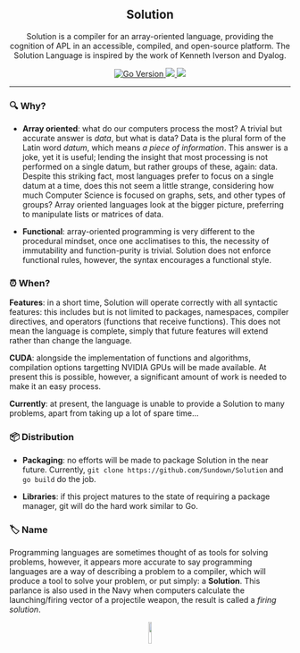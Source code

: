 <h2 align="center"> Solution</h2>
<p align="center">
Solution is a compiler for an array-oriented language, providing the cognition of APL in an accessible, compiled, and open-source platform. The Solution Language is inspired by the work of Kenneth Iverson and Dyalog.
</p>

<p align="center">
  <a href="https://github.com/Sundown/Solution/blob/master/go.mod">
		<img alt="Go Version" src="https://img.shields.io/github/go-mod/go-version/sundown/solution?style=for-the-badge&logo=go&color=f1f1f1&logoColor=f1f1f1&labelColor=262D3A">
  </a>
  <a href="https://github.com/sundown/solution/blob/main/LICENSE">
    <img src="https://img.shields.io/static/v1.svg?style=for-the-badge&logo=gnu&label=License&message=GPL-2.0&color=f1f1f1&logoColor=f1f1f1&labelColor=262D3A"/>
  </a>
  <a href="https://llvm.org">
    <img src="https://img.shields.io/static/v1.svg?style=for-the-badge&logo=llvm&label=LLVM&message=v13.0&color=f1f1f1&logoColor=f1f1f1&labelColor=262D3A"/>
  </a>

</p>



---
### 🔍 Why?

- **Array oriented**: what do our computers process the most? A trivial but accurate answer is *data*, but what is data? Data is the plural form of the Latin word *datum*, which means *a piece of information*. This answer is a joke, yet it is useful; lending the insight that most processing is not performed on a single datum, but rather groups of these, again: data. Despite this striking fact, most languages prefer to focus on a single datum at a time, does this not seem a little strange, considering how much Computer Science is focused on graphs, sets, and other types of groups? Array oriented languages look at the bigger picture, preferring to manipulate lists or matrices of data.

- **Functional**: array-oriented programming is very different to the procedural mindset, once one acclimatises to this, the necessity of immutability and function-purity is trivial. Solution does not enforce functional rules, however, the syntax encourages a functional style.

### ⏰ When?

**Features**: in a short time, Solution will operate correctly with all syntactic features: this includes but is not limited to packages, namespaces, compiler directives, and operators (functions that receive functions). This does not mean the language is complete, simply that future features will extend rather than change the language.

**CUDA**: alongside the implementation of functions and algorithms, compilation options targetting NVIDIA GPUs will be made available. At present this is possible, however, a significant amount of work is needed to make it an easy process.

**Currently**: at present, the language is unable to provide a Solution to many problems, apart from taking up a lot of spare time...

### 📦 Distribution

- **Packaging**: no efforts will be made to package Solution in the near future. Currently, `git clone https://github.com/Sundown/Solution` and `go build` do the job.

- **Libraries**: if this project matures to the state of requiring a package manager, git will do the hard work similar to Go.

### 🏷 Name

Programming languages are sometimes thought of as tools for solving problems, however, it appears more accurate to say programming languages are a way of describing a problem to a compiler, which will produce a tool to solve your problem, or put simply: a **Solution**. This parlance is also used in the Navy when computers calculate the launching/firing vector of a projectile weapon, the result is called a *firing solution*.

<p align="center"><img width="10%" src="https://raw.githubusercontent.com/Sundown/Soldoc/master/So.svg?sanitize=true"/></p>
